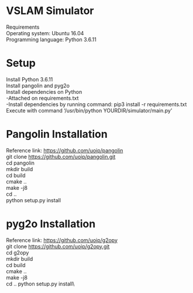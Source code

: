 # VSLAM Simulator
Requirements\
Operating system: Ubuntu 16.04\
Programming language: Python 3.6.11
# Setup
Install Python 3.6.11\
Install pangolin and pyg2o \
Install dependencies on Python\
-Attached on requirements.txt\
-Install dependencies by running command: pip3 install -r requirements.txt\
Execute with command ‘/usr/bin/python YOURDIR/simulator/main.py’
# Pangolin Installation 
Reference link: https://github.com/uoip/pangolin \
git clone https://github.com/uoip/pangolin.git \
cd pangolin\
mkdir build\
cd build\
cmake ..\
make -j8\
cd ..\
python setup.py install
# pyg2o Installation
Reference link: https://github.com/uoip/g2opy \
git clone https://github.com/uoip/g2opy.git \
cd g2opy\
mkdir build\
cd build\
cmake ..\
make -j8\
cd ..
python setup.py install\

